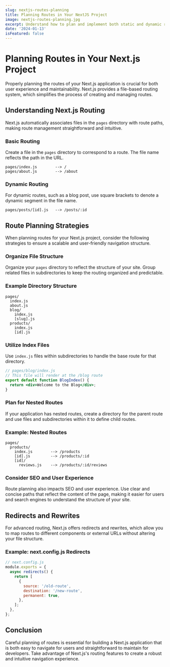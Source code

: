 ```yaml
---
slug: nextjs-routes-planning
title: Planning Routes in Your NextJS Project
image: nextjs-routes-planning.jpg
excerpt: Understand how to plan and implement both static and dynamic routes in your NextJS project.
date: '2024-01-13'
isFeatured: false
---
```


# Planning Routes in Your Next.js Project

Properly planning the routes of your Next.js application is crucial for both user experience and maintainability. Next.js provides a file-based routing system, which simplifies the process of creating and managing routes.

## Understanding Next.js Routing

Next.js automatically associates files in the `pages` directory with route paths, making route management straightforward and intuitive.

### Basic Routing

Create a file in the `pages` directory to correspond to a route. The file name reflects the path in the URL.

```plaintext
pages/index.js        --> /
pages/about.js        --> /about
```

### Dynamic Routing

For dynamic routes, such as a blog post, use square brackets to denote a dynamic segment in the file name.

```plaintext
pages/posts/[id].js   --> /posts/:id
```

## Route Planning Strategies

When planning routes for your Next.js project, consider the following strategies to ensure a scalable and user-friendly navigation structure.

### Organize File Structure

Organize your `pages` directory to reflect the structure of your site. Group related files in subdirectories to keep the routing organized and predictable.

### Example Directory Structure

```plaintext
pages/
  index.js
  about.js
  blog/
    index.js
    [slug].js
  products/
    index.js
    [id].js
```

### Utilize Index Files

Use `index.js` files within subdirectories to handle the base route for that directory.

```jsx
// pages/blog/index.js
// This file will render at the /blog route
export default function BlogIndex() {
  return <div>Welcome to the Blog</div>;
}
```

### Plan for Nested Routes

If your application has nested routes, create a directory for the parent route and use files and subdirectories within it to define child routes.

### Example: Nested Routes

```plaintext
pages/
  products/
    index.js        --> /products
    [id].js         --> /products/:id
    [id]/
      reviews.js    --> /products/:id/reviews
```

### Consider SEO and User Experience

Route planning also impacts SEO and user experience. Use clear and concise paths that reflect the content of the page, making it easier for users and search engines to understand the structure of your site.

## Redirects and Rewrites

For advanced routing, Next.js offers redirects and rewrites, which allow you to map routes to different components or external URLs without altering your file structure.

### Example: next.config.js Redirects

```javascript
// next.config.js
module.exports = {
  async redirects() {
    return [
      {
        source: '/old-route',
        destination: '/new-route',
        permanent: true,
      },
    ];
  },
};
```

## Conclusion

Careful planning of routes is essential for building a Next.js application that is both easy to navigate for users and straightforward to maintain for developers. Take advantage of Next.js's routing features to create a robust and intuitive navigation experience.
